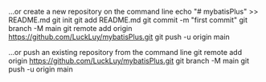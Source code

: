 
…or create a new repository on the command line
echo "# mybatisPlus" >> README.md
git init
git add README.md
git commit -m "first commit"
git branch -M main
git remote add origin https://github.com/LuckLuy/mybatisPlus.git
git push -u origin main


…or push an existing repository from the command line
git remote add origin https://github.com/LuckLuy/mybatisPlus.git
git branch -M main
git push -u origin main
